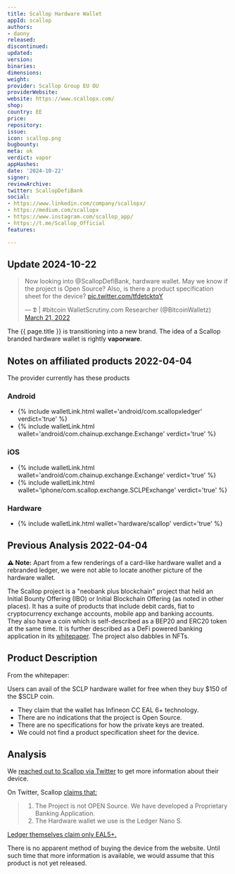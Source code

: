 ```yaml
---
title: Scallop Hardware Wallet
appId: scallop
authors:
- danny
released: 
discontinued: 
updated: 
version: 
binaries: 
dimensions: 
weight: 
provider: Scallop Group EU OU
providerWebsite: 
website: https://www.scallopx.com/
shop: 
country: EE
price: 
repository: 
issue: 
icon: scallop.png
bugbounty: 
meta: ok
verdict: vapor
appHashes: 
date: '2024-10-22'
signer: 
reviewArchive: 
twitter: ScallopDefiBank
social:
- https://www.linkedin.com/company/scallopx/
- https://medium.com/scallopx
- https://www.instagram.com/scallop_app/
- https://t.me/Scallop_Official
features: 

---
```


## Update 2024-10-22

<blockquote class="twitter-tweet"><p lang="en" dir="ltr">Now looking into @ScallopDefiBank, hardware wallet. May we know if the project is Open Source? Also, is there a product specification sheet for the device? <a href="https://t.co/tfdetcktqY">pic.twitter.com/tfdetcktqY</a></p>&mdash; 𝕯 | #bitcoin WalletScrutiny.com Researcher (@BitcoinWalletz) <a href="https://twitter.com/BitcoinWalletz/status/1505797557028810752?ref_src=twsrc%5Etfw">March 21, 2022</a></blockquote> <script async src="https://platform.twitter.com/widgets.js" charset="utf-8"></script>

The {{ page.title }} is transitioning into a new brand. The idea of a Scallop branded hardware wallet is rightly **vaporware**.

## Notes on affiliated products 2022-04-04

The provider currently has these products

### Android

- {% include walletLink.html wallet='android/com.scallopxledger' verdict='true' %}
- {% include walletLink.html wallet='android/com.chainup.exchange.Exchange' verdict='true' %}

### iOS

- {% include walletLink.html wallet='android/com.chainup.exchange.Exchange' verdict='true' %}
- {% include walletLink.html wallet='iphone/com.scallop.exchange.SCLPExchange' verdict='true' %}

### Hardware 

- {% include walletLink.html wallet='hardware/scallop' verdict='true' %}

## Previous Analysis 2022-04-04

**⚠️ Note:** Apart from a few renderings of a card-like hardware wallet and a rebranded ledger, we were not able to locate another picture of the hardware wallet. 

The Scallop project is a "neobank plus blockchain" project that held an Initial Bounty Offering (IBO) or Initial Blockchain Offering (as noted in other places). It has a suite of products that include debit cards, fiat to cryptocurrency exchange accounts, mobile app and banking accounts. They also have a coin which is self-described as a BEP20 and ERC20 token at the same time. It is further described as a DeFi powered banking application in its [whitepaper](https://scallop-bucket.s3.eu-west-1.amazonaws.com/upload_file/Whitepaper.pdf). The project also dabbles in NFTs.

## Product Description 

From the whitepaper:

Users can avail of the SCLP hardware wallet for free when they buy $150 of the $SCLP coin.

- They claim that the wallet has Infineon CC EAL 6+ technology. 
- There are no indications that the project is Open Source.
- There are no specifications for how the private keys are treated.
- We could not find a product specification sheet for the device.

## Analysis 

We [reached out to Scallop via Twitter](https://twitter.com/BitcoinWalletz/status/1505797557028810752) to get more information about their device. 

On Twitter, Scallop [claims that:](https://twitter.com/ScallopDefiBank/status/1507107467859488768)

> 1. The Project is not OPEN Source. We have developed a Proprietary Banking Application. 
> 2. The Hardware wallet we use is the Ledger Nano S. 

[Ledger themselves claim only EAL5+.](https://www.ledger.com/academy/security/the-importance-of-certification)

There is no apparent method of buying the device from the website. Until such time that more information is available, we would assume that this product is not yet released.

